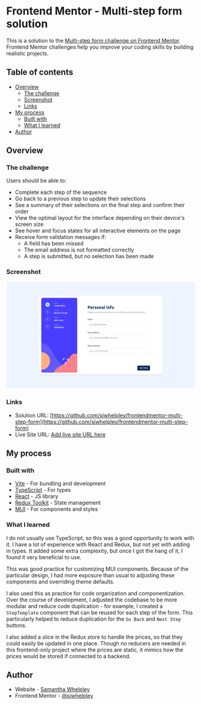 # Frontend Mentor - Multi-step form solution

This is a solution to the [Multi-step form challenge on Frontend Mentor](https://www.frontendmentor.io/challenges/multistep-form-YVAnSdqQBJ). Frontend Mentor challenges help you improve your coding skills by building realistic projects.

## Table of contents

- [Overview](#overview)
  - [The challenge](#the-challenge)
  - [Screenshot](#screenshot)
  - [Links](#links)
- [My process](#my-process)
  - [Built with](#built-with)
  - [What I learned](#what-i-learned)
- [Author](#author)

## Overview

### The challenge

Users should be able to:

- Complete each step of the sequence
- Go back to a previous step to update their selections
- See a summary of their selections on the final step and confirm their order
- View the optimal layout for the interface depending on their device's screen size
- See hover and focus states for all interactive elements on the page
- Receive form validation messages if:
  - A field has been missed
  - The email address is not formatted correctly
  - A step is submitted, but no selection has been made

### Screenshot

![](./screenshot.png)

### Links

- Solution URL: [https://github.com/sjwhelpley/frontendmentor-multi-step-form](https://github.com/sjwhelpley/frontendmentor-multi-step-form)
- Live Site URL: [Add live site URL here](https://your-live-site-url.com)

## My process

### Built with

- [Vite](https://vitejs.dev/) - For bundling and development
- [TypeScript](https://www.typescriptlang.org/) - For types
- [React](https://reactjs.org/) - JS library
- [Redux Toolkit](https://redux-toolkit.js.org/) - State management
- [MUI](https://mui.com/) - For components and styles

### What I learned

I do not usually use TypeScript, so this was a good opportunity to work with it. I have a lot of experience with React and Redux, but not yet with adding in types. It added some extra complexity, but once I got the hang of it, I found it very beneficial to use.

This was good practice for customizing MUI components. Because of the particular design, I had more exposure than usual to adjusting these components and overriding theme defaults.

I also used this as practice for code organization and componentization. Over the course of development, I adjusted the codebase to be more modular and reduce code duplication - for example, I created a `StepTemplate` component that can be reused for each step of the form. This particularly helped to reduce duplication for the `Go Back` and `Next Step` buttons.

I also added a slice in the Redux store to handle the prices, so that they could easily be updated in one place. Though no reducers are needed in this frontend-only project where the prices are static, it mimics how the prices would be stored if connected to a backend.

## Author

- Website - [Samantha Whelpley](https://www.samwhelpley.me)
- Frontend Mentor - [@sjwhelpley](https://www.frontendmentor.io/profile/sjwhelpley)
